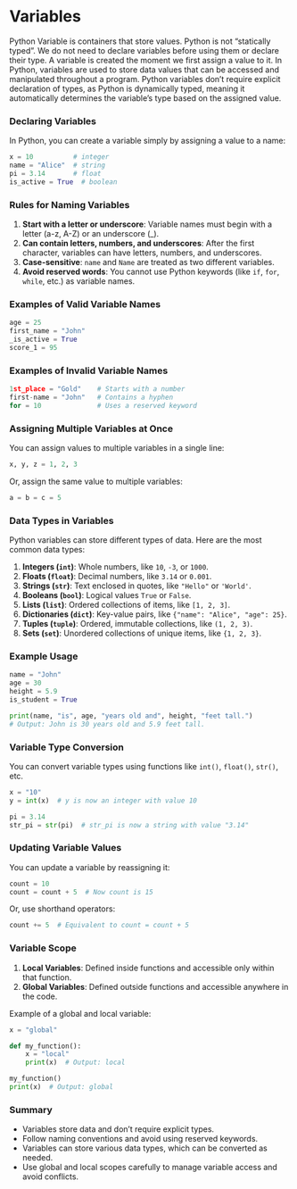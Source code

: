 # Variables 
Python Variable is containers that store values. Python is not “statically typed”. We do not need to declare variables before using them or declare their type. A variable is created the moment we first assign a value to it.
In Python, variables are used to store data values that can be accessed and manipulated throughout a program. Python variables don’t require explicit declaration of types, as Python is dynamically typed, meaning it automatically determines the variable’s type based on the assigned value.

### Declaring Variables
In Python, you can create a variable simply by assigning a value to a name:

```python
x = 10          # integer
name = "Alice"  # string
pi = 3.14       # float
is_active = True  # boolean
```

### Rules for Naming Variables

1. **Start with a letter or underscore**: Variable names must begin with a letter (a-z, A-Z) or an underscore (_).
2. **Can contain letters, numbers, and underscores**: After the first character, variables can have letters, numbers, and underscores.
3. **Case-sensitive**: `name` and `Name` are treated as two different variables.
4. **Avoid reserved words**: You cannot use Python keywords (like `if`, `for`, `while`, etc.) as variable names.

### Examples of Valid Variable Names

```python
age = 25
first_name = "John"
_is_active = True
score_1 = 95
```

### Examples of Invalid Variable Names

```python
1st_place = "Gold"    # Starts with a number
first-name = "John"   # Contains a hyphen
for = 10              # Uses a reserved keyword
```

### Assigning Multiple Variables at Once

You can assign values to multiple variables in a single line:

```python
x, y, z = 1, 2, 3
```

Or, assign the same value to multiple variables:

```python
a = b = c = 5
```

### Data Types in Variables

Python variables can store different types of data. Here are the most common data types:

1. **Integers (`int`)**: Whole numbers, like `10`, `-3`, or `1000`.
2. **Floats (`float`)**: Decimal numbers, like `3.14` or `0.001`.
3. **Strings (`str`)**: Text enclosed in quotes, like `"Hello"` or `'World'`.
4. **Booleans (`bool`)**: Logical values `True` or `False`.
5. **Lists (`list`)**: Ordered collections of items, like `[1, 2, 3]`.
6. **Dictionaries (`dict`)**: Key-value pairs, like `{"name": "Alice", "age": 25}`.
7. **Tuples (`tuple`)**: Ordered, immutable collections, like `(1, 2, 3)`.
8. **Sets (`set`)**: Unordered collections of unique items, like `{1, 2, 3}`.

### Example Usage

```python
name = "John"
age = 30
height = 5.9
is_student = True

print(name, "is", age, "years old and", height, "feet tall.")
# Output: John is 30 years old and 5.9 feet tall.
```

### Variable Type Conversion

You can convert variable types using functions like `int()`, `float()`, `str()`, etc.

```python
x = "10"
y = int(x)  # y is now an integer with value 10

pi = 3.14
str_pi = str(pi)  # str_pi is now a string with value "3.14"
```

### Updating Variable Values

You can update a variable by reassigning it:

```python
count = 10
count = count + 5  # Now count is 15
```

Or, use shorthand operators:

```python
count += 5  # Equivalent to count = count + 5
```

### Variable Scope

1. **Local Variables**: Defined inside functions and accessible only within that function.
2. **Global Variables**: Defined outside functions and accessible anywhere in the code.

Example of a global and local variable:

```python
x = "global"

def my_function():
    x = "local"
    print(x)  # Output: local

my_function()
print(x)  # Output: global
```

### Summary
- Variables store data and don’t require explicit types.
- Follow naming conventions and avoid using reserved keywords.
- Variables can store various data types, which can be converted as needed.
- Use global and local scopes carefully to manage variable access and avoid conflicts.